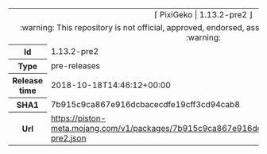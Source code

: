 <html><table>
<tr><td colspan="2" align="center"><img width="0" height="0"><br/>⌈ PixiGeko | 1.13.2-pre2 ⌋<br/><img width="0" height="0"></td></tr>
<tr><td colspan="2" align="center"><img width="0" height="0"><br/>
:warning: This repository is not official, approved, endorsed, associated or connected with Mojang :warning:
<br/><img width="0" height="0"></td></tr>
<tr><th>Id</th><td>1.13.2-pre2</td></tr>
<tr><th>Type</th><td>pre-releases</td></tr>
<tr><th>Release time</th><td>2018-10-18T14:46:12+00:00</td></tr>
<tr><th>SHA1</th><td>7b915c9ca867e916dcbacecdfe19cff3cd94cab8</td></tr>
<tr><th>Url</th><td><a href="https://piston-meta.mojang.com/v1/packages/7b915c9ca867e916dcbacecdfe19cff3cd94cab8/1.13.2-pre2.json">https://piston-meta.mojang.com/v1/packages/7b915c9ca867e916dcbacecdfe19cff3cd94cab8/1.13.2-pre2.json</a></td></tr>